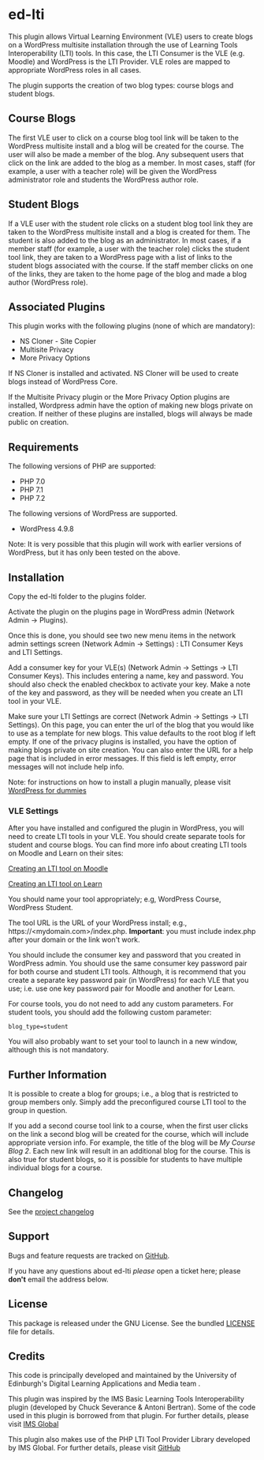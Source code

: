 # ed-lti

This plugin allows Virtual Learning Environment (VLE) users to create blogs on a WordPress multisite installation through the use of Learning Tools Interoperability (LTI) tools. In this case, the LTI Consumer is the VLE (e.g. Moodle) and WordPress is the LTI Provider. VLE roles are mapped to appropriate WordPress roles in all cases.

The plugin supports the creation of two blog types: course blogs and student blogs.

## Course Blogs

The first VLE user to click on a course blog tool link will be taken to the WordPress multisite install and a blog will be created for the course. The user will also be made a member of the blog. Any subsequent users that click on the link are added to the blog as a member. In most cases, staff (for example, a user with a teacher role) will be given the WordPress administrator role and students the WordPress author role. 

## Student Blogs

If a VLE user with the student role clicks on a student blog tool link they are taken to the WordPress multisite install and a blog is created for them. The student is also added to the blog as an administrator.  In most cases, if a member staff (for example, a user with the teacher role) clicks the student tool link, they are taken to a WordPress page with a list of links to the student blogs associated with the course. If the staff member clicks on one of the links, they are taken to the home page of the blog and made a blog author (WordPress role).

## Associated Plugins  
  
This plugin works with the following plugins (none of which are mandatory):

- NS Cloner - Site Copier
- Multisite Privacy
- More Privacy Options

If NS Cloner is installed and activated. NS Cloner will be used to create blogs instead of WordPress Core. 

If the Multisite Privacy plugin or the More Privacy Option plugins are installed, Wordpress admin have the option of making new blogs private on creation. If neither of these plugins are installed, blogs will always be made public on creation.  

## Requirements

The following versions of PHP are supported:

- PHP 7.0
- PHP 7.1
- PHP 7.2

The following versions of WordPress are supported.

 - WordPress 4.9.8
 
Note: It is very possible that this plugin will work with earlier versions of WordPress, but it has only been tested on the above.

## Installation 

Copy the ed-lti folder to the plugins folder.

Activate the plugin on the plugins page in WordPress admin (Network Admin -> Plugins). 

Once this is done, you should see two new menu items in the network admin settings screen (Network Admin -> Settings) : LTI Consumer Keys and LTI Settings.

Add a consumer key for your VLE(s) (Network Admin -> Settings -> LTI Consumer Keys). This includes entering a name, key and password. You should also check the enabled checkbox to activate your key. Make a note of the key and password, as they will be needed when you create an LTI tool in your VLE.

Make sure your LTI Settings are correct  (Network Admin -> Settings -> LTI Settings). On this page, you can enter the url of the blog that you would like to use as a template for new blogs. This value defaults to the root blog if left empty. If one of the privacy plugins is installed, you have the option of making blogs private on site creation. You can also enter the URL for a help page that is included in error messages. If this field is left empty, error messages will not include help info.

Note: for instructions on how to install a plugin manually, please visit [WordPress for dummies](https://www.dummies.com/web-design-development/wordpress/templates-themes-plugins/how-to-install-wordpress-plugins-manually/)

### VLE Settings

After you have installed and configured the plugin in WordPress, you will need to create LTI tools in your VLE. You should create separate tools for student and course blogs. You can find more info about creating LTI tools on Moodle and Learn on their sites:

[Creating an LTI tool on Moodle](https://docs.moodle.org/35/en/External_tool)

[Creating an LTI tool on Learn](https://help.blackboard.com/Learn/Administrator/SaaS/Integrations/Learning_Tools_Interoperability#add-a-new-lti-tool-provider_OTP-3)
 
You should name your tool appropriately; e.g, WordPress Course, WordPress Student.

The tool URL is the URL of your WordPress install; e.g., https://<mydomain.com>/index.php. **Important**: you must include index.php after your domain or the link won't work.

You should include the consumer key and password that you created in WordPress admin. You should use the same consumer key password pair for both course and student LTI tools. Although, it is recommend that you create a separate key password pair (in WordPress) for each VLE that you use; i.e. use one key password pair for Moodle and another for Learn. 

For course tools, you do not need to add any custom parameters. For student tools, you should add the following custom parameter:

    blog_type=student

You will also probably want to set your tool to launch in a new window, although this is not mandatory.

## Further Information

It is possible to create a blog for groups; i.e., a blog that is restricted to group members only. Simply add the preconfigured course LTI tool to the group in question. 
 
If you add a second course tool link to a course, when the first user clicks on the link a second blog will be created for the course, which will include appropriate version info. For example, the title of the blog will be *My Course Blog 2*. Each new link will result in an additional blog for the course. This is also true for student blogs, so it is possible for students to have multiple individual blogs for a course.

## Changelog

See the [project changelog](https://github.com/uoe-dlam/ed-lti/blob/master/CHANGELOG.md)

## Support

Bugs and feature requests are tracked on  [GitHub](https://github.com/uoe-dlam/ed-lti/issues).

If you have any questions about ed-lti  _please_  open a ticket here; please  **don't**  email the address below.

## License

This package is released under the GNU License. See the bundled  [LICENSE](https://github.com/uoe-dlam/ed-lti/blob/master/LICENSE)  file for details.

## Credits

This code is principally developed and maintained by the University of Edinburgh's Digital Learning Applications and Media team .

This plugin was inspired by the IMS Basic Learning Tools Interoperability plugin (developed by Chuck Severance & Antoni Bertran). Some of the code used in this plugin is borrowed from that plugin. For further details, please visit [IMS Global](https://www.imsglobal.org/compliance/lti-plugin-wordpress-v33x)

This plugin also makes use of the PHP LTI Tool Provider Library developed by IMS Global. For further details, please visit  [GitHub](https://github.com/IMSGlobal/LTI-Tool-Provider-Library-PHP)



















